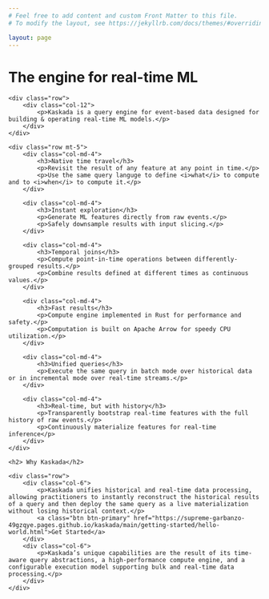 ```yaml
---
# Feel free to add content and custom Front Matter to this file.
# To modify the layout, see https://jekyllrb.com/docs/themes/#overriding-theme-defaults

layout: page
---
```


<div class="container mt-5 mb-5">
    <h1> The engine for real-time ML</h1>

    <div class="row">
        <div class="col-12">
            <p>Kaskada is a query engine for event-based data designed for building & operating real-time ML models.</p>
        </div>
    </div>

    <div class="row mt-5">
        <div class="col-md-4">
            <h3>Native time travel</h3>
            <p>Revisit the result of any feature at any point in time.</p>
            <p>Use the same query languge to define <i>what</i> to compute and to <i>when</i> to compute it.</p>
        </div>

        <div class="col-md-4">
            <h3>Instant exploration</h3>
            <p>Generate ML features directly from raw events.</p>
            <p>Safely downsample results with input slicing.</p>
        </div>

        <div class="col-md-4">
            <h3>Temporal joins</h3>
            <p>Compute point-in-time operations between differently-grouped results.</p>
            <p>Combine results defined at different times as continuous values.</p>
        </div>

        <div class="col-md-4">
            <h3>Fast results</h3>
            <p>Compute engine implemented in Rust for performance and safety.</p>
            <p>Computation is built on Apache Arrow for speedy CPU utilization.</p>
        </div>

        <div class="col-md-4">
            <h3>Unified queries</h3>
            <p>Execute the same query in batch mode over historical data or in incremental mode over real-time streams.</p>
        </div>

        <div class="col-md-4">
            <h3>Real-time, but with history</h3>
            <p>Transparently bootstrap real-time features with the full history of raw events.</p>
            <p>Continuously materialize features for real-time inference</p>
        </div>
    </div>

    <h2> Why Kaskada</h2>

    <div class="row">
        <div class="col-6">
            <p>Kaskada unifies historical and real-time data processing, allowing practitioners to instantly reconstruct the historical results of a query and then deploy the same query as a live materialization without losing historical context.</p>
            <a class="btn btn-primary" href="https://supreme-garbanzo-49gzqye.pages.github.io/kaskada/main/getting-started/hello-world.html">Get Started</a>
        </div>
        <div class="col-6">
            <p>Kaskada’s unique capabilities are the result of its time-aware query abstractions, a high-performance compute engine, and a configurable execution model supporting bulk and real-time data processing.</p>
        </div>
    </div>
</div>
